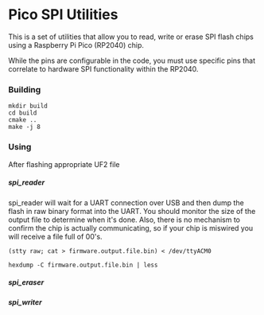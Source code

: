 # Pico SPI Utilities

This is a set of utilities that allow you to read, write or erase SPI flash chips using a Raspberry Pi Pico (RP2040) chip.

While the pins are configurable in the code, you must use specific pins that correlate to hardware SPI functionality within the RP2040.


### Building

```
mkdir build
cd build
cmake ..
make -j 8
```




### Using
After flashing appropriate UF2 file


##### spi_reader
spi_reader will wait for a UART connection over USB and then dump the flash in raw binary format into the UART. You should monitor the size of the output file to determine when it's done. Also, there is no mechanism to confirm the chip is actually communicating, so if your chip is miswired you will receive a file full of 00's.

```
(stty raw; cat > firmware.output.file.bin) < /dev/ttyACM0
```

```
hexdump -C firmware.output.file.bin | less
```

##### spi_eraser


##### spi_writer
